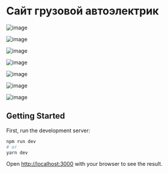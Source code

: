 # Сайт грузовой автоэлектрик

![image](https://user-images.githubusercontent.com/36636599/173249371-16192938-fc5a-44df-9007-ab167c06449b.png)

![image](https://user-images.githubusercontent.com/36636599/173249390-ce250c73-8a72-415a-b16e-7adfd44833e4.png)

![image](https://user-images.githubusercontent.com/36636599/173249409-349b4c86-8122-4bd2-9741-c3a3a5e444d9.png)

![image](https://user-images.githubusercontent.com/36636599/173249418-43a82480-47c0-4761-9358-5dcb85a38b49.png)

![image](https://user-images.githubusercontent.com/36636599/173249420-e812d837-b3bb-4266-aa22-7fccd9455580.png)

![image](https://user-images.githubusercontent.com/36636599/173249437-e5e1c9cf-7cfd-4694-a6a9-897ed06bb985.png)

![image](https://user-images.githubusercontent.com/36636599/173249441-480c8d9c-ceba-4a4f-ab14-f24366648224.png)


## Getting Started

First, run the development server:

```bash
npm run dev
# or
yarn dev
```

Open [http://localhost:3000](http://localhost:3000) with your browser to see the result.

